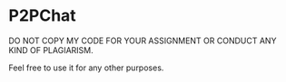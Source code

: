 # P2PChat


DO NOT COPY MY CODE FOR YOUR ASSIGNMENT OR CONDUCT ANY KIND OF PLAGIARISM.

Feel free to use it for any other purposes.
